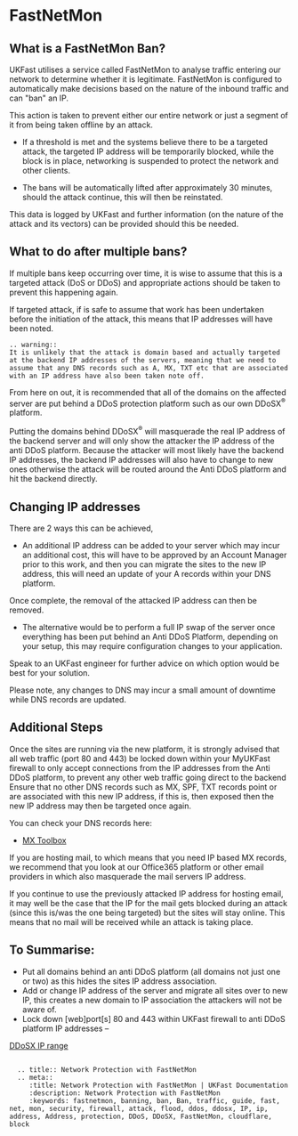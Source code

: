 # FastNetMon

##  What is a FastNetMon Ban?
UKFast utilises a service called FastNetMon to analyse traffic entering our network to determine whether it is legitimate. FastNetMon is configured to automatically make decisions based on the nature of the inbound traffic and can "ban" an IP.

This action is taken to prevent either our entire network or just a segment of it from being taken offline by an attack.

- If a threshold is met and the systems believe there to be a targeted attack, the targeted IP address will be temporarily blocked, while the block is in place, networking is suspended to protect the network and other clients.

- The bans will be automatically lifted after approximately 30 minutes, should the attack continue, this will then be reinstated.

This data is logged by UKFast and further information (on the nature of the attack and its vectors) can be provided should this be needed.

## What to do after multiple bans?
If multiple bans keep occurring over time, it is wise to assume that this is a targeted attack (DoS or DDoS) and appropriate actions should be taken to prevent this happening again.

If targeted attack, if is safe to assume that work has been undertaken before the initiation of the attack, this means that IP addresses will have been noted.

```eval_rst
.. warning::
It is unlikely that the attack is domain based and actually targeted at the backend IP addresses of the servers, meaning that we need to assume that any DNS records such as A, MX, TXT etc that are associated with an IP address have also been taken note off.

```
From here on out, it is recommended that all of the domains on the affected server are put behind a DDoS protection platform such as our own DDoSX<sup>®</sup> platform.

Putting the domains behind DDoSX<sup>®</sup> will masquerade the real IP address of the backend server and will only show the attacker the IP address of the anti DDoS platform.
Because the attacker will most likely have the backend IP addresses, the backend IP addresses will also have to change to new ones otherwise the attack will be routed around the Anti DDoS platform and hit the backend directly.

## Changing IP addresses
There are 2 ways this can be achieved,

 - An additional IP address can be added to your server which may incur an additional cost, this will have to be approved by an Account Manager prior to this work, and then you can migrate the sites to the new IP address, this will need an update of your A records within your DNS platform.

Once complete, the removal of the attacked IP address can then be removed.

 - The alternative would be to perform a full IP swap of the server once everything has been put behind an Anti DDoS Platform, depending on your setup, this may require configuration changes to your application.

Speak to an UKFast engineer for further advice on which option would be best for your solution.

Please note, any changes to DNS may incur a small amount of downtime while DNS records are updated.

## Additional Steps
Once the sites are running via the new platform, it is strongly advised that all web traffic (port 80 and 443) be locked down within your MyUKFast firewall to only accept connections from the IP addresses from the Anti DDoS platform, to prevent any other web traffic going direct to the backend
Ensure that no other DNS records such as MX, SPF, TXT records point or are associated with this new IP address, if this is, then exposed then the new IP address may then be targeted once again.

You can check your DNS records here:
* [MX Toolbox](https://mxtoolbox.com/DNSLookup.aspx)

If you are hosting mail, to which means that you need IP based MX records, we recommend that you look at our Office365 platform or other email providers in which also masquerade the mail servers IP address.

If you continue to use the previously attacked IP address for hosting email, it may well be the case that the IP for the mail gets blocked during an attack (since this is/was the one being targeted) but the sites will stay online. This means that no mail will be received while an attack is taking place.

## To Summarise:
 - Put all domains behind an anti DDoS platform (all domains not just one or two) as this hides the sites IP address association.
 - Add or change IP address of the server and migrate all sites over to new IP, this creates a new domain to IP association the attackers will not be aware of.
 - Lock down [web]port[s] 80 and 443 within UKFast firewall to anti DDoS platform IP addresses –

[DDoSX IP range](https://docs.ukfast.co.uk/security/ddos/ips.html)


``` warning:: Never expose the new IP address: treat this like a password that you wouldn't expose.
```

```eval_rst
  .. title:: Network Protection with FastNetMon
  .. meta::
     :title: Network Protection with FastNetMon | UKFast Documentation
     :description: Network Protection with FastNetMon
     :keywords: fastnetmon, banning, ban, Ban, traffic, guide, fast, net, mon, security, firewall, attack, flood, ddos, ddosx, IP, ip, address, Address, protection, DDoS, DDoSX, FastNetMon, cloudflare, block
```

